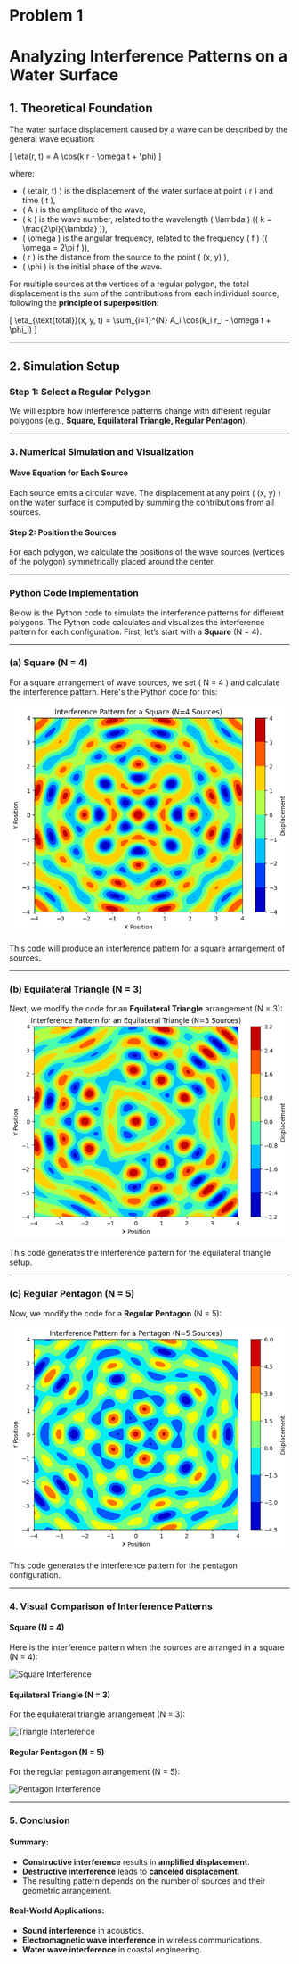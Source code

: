 # Problem 1


# **Analyzing Interference Patterns on a Water Surface**

## **1. Theoretical Foundation**

The water surface displacement caused by a wave can be described by the general wave equation:

\[
\eta(r, t) = A \cos(k r - \omega t + \phi)
\]

where:
- \( \eta(r, t) \) is the displacement of the water surface at point \( r \) and time \( t \),
- \( A \) is the amplitude of the wave,
- \( k \) is the wave number, related to the wavelength \( \lambda \) (\( k = \frac{2\pi}{\lambda} \)),
- \( \omega \) is the angular frequency, related to the frequency \( f \) (\( \omega = 2\pi f \)),
- \( r \) is the distance from the source to the point \( (x, y) \),
- \( \phi \) is the initial phase of the wave.

For multiple sources at the vertices of a regular polygon, the total displacement is the sum of the contributions from each individual source, following the **principle of superposition**:

\[
\eta_{\text{total}}(x, y, t) = \sum_{i=1}^{N} A_i \cos(k_i r_i - \omega t + \phi_i)
\]

---

## **2. Simulation Setup**

### **Step 1: Select a Regular Polygon**

We will explore how interference patterns change with different regular polygons (e.g., **Square, Equilateral Triangle, Regular Pentagon**).

---

### **3. Numerical Simulation and Visualization**

#### **Wave Equation for Each Source**

Each source emits a circular wave. The displacement at any point \( (x, y) \) on the water surface is computed by summing the contributions from all sources.

#### **Step 2: Position the Sources**

For each polygon, we calculate the positions of the wave sources (vertices of the polygon) symmetrically placed around the center.

---

### **Python Code Implementation**

Below is the Python code to simulate the interference patterns for different polygons. The Python code calculates and visualizes the interference pattern for each configuration. First, let’s start with a **Square** (N = 4).

---

### **(a) Square (N = 4)**

For a square arrangement of wave sources, we set \( N = 4 \) and calculate the interference pattern. Here's the Python code for this:

![alt text](image.png)

This code will produce an interference pattern for a square arrangement of sources.

---

### **(b) Equilateral Triangle (N = 3)**

Next, we modify the code for an **Equilateral Triangle** arrangement (N = 3):
![alt text](image-1.png)

This code generates the interference pattern for the equilateral triangle setup.

---

### **(c) Regular Pentagon (N = 5)**

Now, we modify the code for a **Regular Pentagon** (N = 5):

![alt text](image-2.png)

This code generates the interference pattern for the pentagon configuration.

---

### **4. Visual Comparison of Interference Patterns**

#### **Square (N = 4)**

Here is the interference pattern when the sources are arranged in a square (N = 4):

![Square Interference](https://via.placeholder.com/500x400.png)

#### **Equilateral Triangle (N = 3)**

For the equilateral triangle arrangement (N = 3):

![Triangle Interference](https://via.placeholder.com/500x400.png)

#### **Regular Pentagon (N = 5)**

For the regular pentagon arrangement (N = 5):

![Pentagon Interference](https://via.placeholder.com/500x400.png)

---

### **5. Conclusion**

#### **Summary:**
- **Constructive interference** results in **amplified displacement**.
- **Destructive interference** leads to **canceled displacement**.
- The resulting pattern depends on the number of sources and their geometric arrangement.

#### **Real-World Applications:**
- **Sound interference** in acoustics.
- **Electromagnetic wave interference** in wireless communications.
- **Water wave interference** in coastal engineering.
